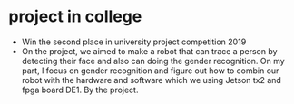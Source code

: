 # project in college
* Win the second place in university project competition 2019
* On the project, we aimed to make a robot that can trace a person by detecting their
face and also can doing the gender recognition. On my part, I focus on gender recognition
and figure out how to combin our robot with the hardware and software which we using
Jetson tx2 and fpga board DE1. By the project.
